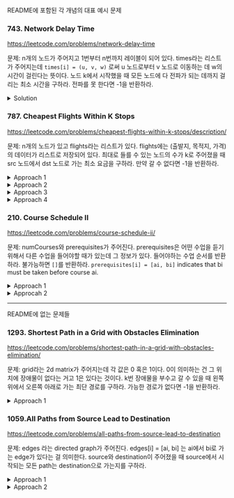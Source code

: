README에 포함된 각 개념의 대표 예시 문제



### 743. Network Delay Time

https://leetcode.com/problems/network-delay-time

문제: n개의 노드가 주어지고 1번부터 n번까지 레이블이 되어 있다. times라는 리스트가 주어지는데 `times[i] = (u, v, w)` 로써 u 노드로부터 v 노드로 이동하는 데 w의 시간이 걸린다는 뜻이다. 노드 k에서 시작했을 때 모든 노드에 다 전파가 되는 데까지 걸리는 최소 시간을 구하라. 전파를 못 한다면 -1을 반환하라.


<details><summary>Solution</summary>

Dijkstra's Algorithm 문제이다. source는 k가 되고 k로부터 각각 노드까지의 최소 거리를 구한 후 그 max를 구하면 된다.

```py
class Solution:
    def networkDelayTime(self, times: List[List[int]], n: int, k: int) -> int:
        # Dijkstra's Algorithm으로 source로부터의 최소 cost를 다 구하고 그것들의 max를 구한다.
        d = {}  # key: destination, value: distance, 만약 path가 필요하다면 (distance, previous) 이렇게 넣으면 된다.
        for i in range(n):
            d[i+1] = math.inf
        d[k] = 0

        adj_list = [[] for _ in range(n+1)]  # (dest, cost)
        for time in times:
            src, dest, cost = time
            adj_list[src].append((dest, cost))

        heap = [(0, k, k)]  # (distance, dest, src)
        
        while True:
            next_cost, next_vertex, prev_vertex = heapq.heappop(heap)
            for dest, cost in adj_list[next_vertex]:
                if d[dest] <= d[next_vertex] + cost:
                    continue
                d[dest] = d[next_vertex] + cost
                heapq.heappush(heap, (cost, dest, next_vertex))
            if len(heap) == 0:
                break

        res = max(map(lambda x: d[x], d))
        return res if res != math.inf else -1
```

</details>




### 787. Cheapest Flights Within K Stops

https://leetcode.com/problems/cheapest-flights-within-k-stops/description/
    
문제: n개의 노드가 있고 flights라는 리스트가 있다. flights에는 (출발지, 목적지, 가격) 의 데이터가 리스트로 저장되어 있다. 최대로 들를 수 있는 노드의 수가 k로 주어졌을 때 src 노드에서 dst 노드로 가는 최소 요금을 구하라. 만약 갈 수 없다면 -1을 반환하라.


<details><summary>Approach 1</summary>

BFS

queue를 사용해서 (node, price, stops)를 저장하면서 찾을 수 있다. stops가 k보다 작으면 k += 1 하면서 iterate한다.     
stops == k 인 경우는 k번을 다 쓴 거니까 그 때 목적지 노드가 dst라면 `res = min(res, price + cost_from_node_to_dst)` 로 업데이트하고 queue에는 데이터를 넣지 않는다.    
TLE 에러 발생.   

근데 optimize해서 O(EK) / O(V^2 + VK) 로 풀 수는 있다. (node, price, stops)를 넣는 게 아니라 k번 iterate하도록 한다.    
그리고 distances 라는 딕셔너리에 (node, stops) 로 stops만큼 갔을 때의 node까지 최소 거리를 저장한다.    
어떤 stop의 iteration에서 한 노드에 여러 edge가 접근할 수 있다. 그때 가장 최솟값을 구하기 위해서 (node, stops+1)에 대해 계속 참조하면서 업데이트해야한다.    


```python
    def findCheapestPrice(self, n: int, flights: List[List[int]], src: int, dst: int, k: int) -> int:
        # todo: adj_matrix 만들기

        queue = deque()
        while queue and stops < k + 1:
            # Iterate on current level
            length = len(bfsQ)
            for _ in range(length):
                node = queue.popleft()
                
                # Loop over neighbors of popped node
                for nei in range(n):
                    if adj_matrix[node][nei] > 0:
                        dU = distances.get((node, stops), float("inf"))  # 이 값은 항상 있다. 이전 iteration에서 만든 값이다.
                        dV = distances.get((nei, stops + 1), float("inf"))  # 아직 unreached 상태라면 inf일테다. 있다면 다른 노드에서 간 결과인데 그거랑 비교하는 것이다.
                        wUV = adj_matrix[node][nei]
                        
                        if dU + wUV < dV:
                            distances[nei, stops + 1] = dU + wUV
                            queue.append(nei)
```


```py
# 내 BFS 솔루션: memory limit exceeded. 
# 노드들이 서로 다 연결되어 있다면 (worst case) 각 iteration마다 V개의 값이 queue에 들어갈 것이다. 이는 exponential하게 증가하므로 k^V의 space를 갖는다.
# visited 라는 set을 만들어서 하나의 path에서 중복된 vertex 방문을 막게 해봤는데 deepcopy를 사용하기 때문에 TLE가 난다.
    def findCheapestPrice(self, n: int, flights: List[List[int]], src: int, dst: int, k: int) -> int:
        adj_list = [[] for _ in range(n)]  # index: src, element: (dst, weight)
        for _src, _dst, _price in flights:
            adj_list[_src].append((_dst, _price))

        queue = deque([(src, 0, -1)])  # (current vertex, price sum, stops to get to this vertex)
        res = math.inf
        
        while queue:
            cur_vertex, price_sum, count = queue.popleft()
            for next_vertex, weight in adj_list[cur_vertex]:
                if next_vertex == dst:
                    res = min(res, price_sum + weight)
                    continue
                if count + 1 >= k:
                    continue
                queue.append((next_vertex, price_sum + weight, count+1))
            
        if res != math.inf:
            return res
        return -1
```

BFS를 할 때 모든 path를 다 탐색할 필요는 없다.    
dist라는 리스트를 만들어서 각 vertex까지 가는 최소의 total cost를 저장한다. 처음에는 inf로 초기화되어 있다.    
BFS가 늘어나면서 stops는 같거나 증가하게 되는데 total cost가 이전보다 늘어난다면 이후 path는 탐색하지 않아도 된다.   
해당 조건을 추가한 BFS로 하면 빠르다. Approach 2에 simple Dijkstra 가 이 방법이다.   
Further traversal을 하지 않아도 될 상황을 최대한 정교하게 생각하자.

</details>

<details><summary>Approach 2</summary>

Dijkstra's algorithm     

이 문제에서 주의해야할 점은 어떤 노드에 방문했을 때 전에 계산된 cost보다 더 높아도 지금의 count가 낮다면 둘 다 정답 후보가 된다는 것이다.    
예를 들어 노드 A에 5번 거쳐서 100의 price가 들었는데 이번 작업에서 2번 거쳐서 150의 price가 들었다고 하더라도 이 (A, 150, 2) 의 값도 유지해야한다.   
(A, 150, 2)가 (A, 100, 5)보다 더 낮은 가격으로 갈 순 없겠지만 최대로 도달할 수 있는 거리에서 차이가 난다.   
k가 5라면 (A, 100, 5)의 경우는 거기서 break를 해버리기 때문에 unreachable로 판단할 수 있다.   

`costs = [math.inf for _ in range(n)]`, `stops = [math.inf for _ in range(n)`으로 초기화시킨다. 각 vertex로 가는 cost/stops의 최솟값인가?    
minheap에 처음에 (cost, stops, node) = (0, 0, src) 를 넣는다.   
heappop을 하고 neighboring edges를 보면서 cost가 기존의 cost보다 작은지 확인한다.    
cost가 더 작다면 costs[node]와 stops[node] 를 업데이트한 후에 heap에 넣는다. cost가 작지 않더라도 stops가 더 작다면 heap에 넣는다.   
즉, cost가 더 작거나 stops가 더 작을 때 heap에 넣어주는 것이다.   

최소 cost가 되거나 최소 stops가 되면 candidate으로 보는 거 같은데, 적당히 작은 cost에 적당히 작은 stop이 candidate가 될 수도 있지 않을까? 정확히 구현은 안 해봐서 모르겠다. 
그렇다고 다 넣어버리면 너무 비효율적일 것 같고.

- Time Complexity: O(V^2logV)
- Space Complexity: O(V^2) adj_matrix



Simple Dijkstra => 이거 그냥 BFS 아냐?

- dist 값을 inf로 초기화하고 dist[src]만 0으로 한다. adj_list도 만들어놓는다.
- queue에 (stops, cur_node, price)를 넣는다. 초기에는 (0, src, 0)이 들어갈 것이다.
- while queue 조건동안 queue를 pop하면서 반복한다. stops가 k+1보다 크면 그 이후에 queue에 들어간 값은 다 k+1보다 크므로 break한다.
- cur_node에서 reachable한 node들의 dist를 확인해서 업데이트할 수 있는지 확인한다. `dist[reachable] > dist[cur_node] + price` 라면 거기로 갈 수 있는 거니까 업데이트하고 queue에 추가한다. (안 가는 거에 대한 건 저장을 안 해도 되나? 굳이 안 줄여도 될 수도 있잖아.)
- break가 되거나 queue가 비어서 loop를 빠져나오면 그 결과를 반환한다.



```python
    def findCheapestPrice(self, n: int, flights: List[List[int]], src: int, dst: int, k: int) -> int:
        adj_list = [[] for _ in range(n)]
        for _from, _to, _price in flights:
            adj_list[_from].append((_to, _price))
        dist = [math.inf] * n
        dist[src] = 0
        queue = deque([(0, src, 0)])  # stops, node, price

        while queue:
            stops, cur, price = queue.popleft()
            if stops > k:
                break
            for _to, _price in adj_list[cur]:
                if dist[_to] <= price + _price:
                    continue
                dist[_to] = price + _price
                queue.append((stops+1, _to, dist[_to]))

        return -1 if dist[dst] == math.inf else dist[dst]
```



</details>


<details><summary>Approach 3</summary>

Bellman Ford's Algorithm  

k번 iterate하면 k 번 hop했을 때의 결과를 알 수 있다.   
- dist list를 만들어서 source 빼고 inf로 초기화한다.   
- 전체 edge를 k+1번 iterate하면서 dist를 업데이트한다. 
- edge에서 from vertex의 distance가 inf라면 아직 시작을 못 하는 상태니까 넘어간다. from vertex가 inf가 아니면 여기에 k+1 이내로 도달할 수 있다는 것이므로 그 상태에서 to_index의 distance 값을 체크한다. 더 줄일 수 있으면 줄이고 없으면 무시한다.
- k+1번 iterate한 뒤에 dist[target] 값을 반환한다.

Bellman Ford 알고리즘은 기본적으로 dp이다. dp(k)를 구하기 위한 bottom up 방식이라고 생각하면 되겠다.    

```
dp(i): i번 iterate가 가능할 때 src에서 dst까지 가는 데 필요한 최소 비용
dp(i) = dp(i-1)의 상황에서 각 노드에서 한 번씩 주변을 업데이트 했을 때의 비용. 기준 노드에서 모든 edge를 탐색해서 기준노드의 cost + edge cost 값이 도착지의 cost보다 작다면 도착지의 cost를 업데이트한다.
```



```python
dist = [math.inf] * n
dist[src] = 0
for _ in range(k+1):
    next_dist = copy.deepcopy(dist)  # deepcopy를 해야한다. 안 그러면 edge iterate하면서 dist[_from] 값이 바뀔 수 있다.
    for _from, _to, _price in flights:
        if dist[_from] == math.inf:
            continue
        next_dist[_to] = min(next_dist[_to], dist[_from] + _price)  # 여기서 min의 first parameter는 dist가 아니라 next_dist가 되어야한다.
    dist = next_dist
if dist[dst] == math.inf:
    return -1
return dist[dst]
```
    

    
Time Complexity: O((V+E)*K), Space Complexity: O(V)

Bellman Ford는 각 iteration마다 한 번의 전체 이동을 하면서 dist를 업데이트하는 것이다. 그래서 iteration이 k+1번 일어난다.   
Dijkstra는 queue를 이용해서 stop이 점차 늘어난다.
    


</details>


<details><summary>Approach 4</summary>

SPFA 알고리즘    

Bellman Ford를 최적화시킨 알고리즘 => iteration마다 모든 edge를 탐색하는 게 아니라 영향을 줄 수 있는 edge만 저장해서 탐색한다.



```py
    def findCheapestPrice(self, n: int, flights: List[List[int]], src: int, dst: int, k: int) -> int:
        adj_list = [[] for _ in range(n)]  # index: from vertex, element: (to vertex, price)
        for _src, _dst, _price in flights:
            adj_list[_src].append((_dst, _price))

        distances = [math.inf for _ in range(n)]
        distances[src] = 0

        cur_list = [src]

        for _ in range(k+1):
            new_distances = copy.deepcopy(distances)
            next_list = []
            for cur in cur_list:
                for _dst, _price in adj_list[cur]:
                    if new_distances[_dst] <= distances[cur] + _price:
                        continue
                    new_distances[_dst] = distances[cur] + _price
                    next_list.append(_dst)
            distances = new_distances  # 여기 loop depth를 실수하지 말자.
            cur_list = next_list
        
        if distances[dst] == math.inf:
            return -1
        return distances[dst]
```

</details>









### 210. Course Schedule II

https://leetcode.com/problems/course-schedule-ii/

문제: numCourses와 prerequisites가 주어진다. prerequisites은 어떤 수업을 듣기 위해서 다른 수업을 들어야할 때가 있는데 그 정보가 있다. 들어야하는 수업 순서를 반환하라. 불가능하면 `[]`를 반환하라. `prerequisites[i] = [ai, bi]` indicates that bi must be taken before course ai.




<details><summary>Approach 1</summary>

Kahn's Algorithm

```py
    def findOrder(self, n: int, courses: List[List[int]]) -> List[int]:
        ordered_courses = []
        
        in_degrees = [0] * n  # in_degree[i] indicates the number of required courses to take course i
        adj_list = defaultdict(list)
        for next_course, required_course in courses:
            adj_list[required_course].append(next_course)
            in_degrees[next_course] += 1
        
        queue = deque()
        for i in range(n):
            if in_degrees[i] == 0:
                queue.append(i)
        
        while queue:
            cur = queue.popleft()
            ordered_courses.append(cur)

            for next_course in adj_list[cur]:
                in_degrees[next_course] -= 1
                if in_degrees[next_course] == 0:
                    queue.append(next_course)
        
        if len(ordered_courses) == n:
            return ordered_courses
        return []
```

Time: O(V+E), Space: O(V+E)이다.

</details>


<details><summary>Approcah 2</summary>

white, gray, black coloring을 이용한 DFS로도 풀 수 있다.

- adjacency list를 만들고 모든 vertex를 white 상태로 저장하고 시작한다.   
- 어떤 하나의 vertex부터 DFS를 한다.   
- DFS를 진행하면서 방문하는 vertex는 gray 상태로 바꾸면서 진행한다.   
- 어떤 gray vertex에서 더 이상 outbound가 없다면 그 course에 dependent한 게 없기 때문에 가장 나중에 들어야하는 course일 것이다. 그럼 그 vertex는 black으로 바꾸고 결과 stack에 추가한다.   
- 이후에 black vertex는 이미 처리가 됐으므로 없는 vertex라고 생각하면 된다. 즉, 어떤 gray vertex의 outbound가 black만 있다면 outbound가 없다고 생각하면 되므로 stack에 추가한다.   
- gray vertex의 outbound에 gray vertex가 있다면 cycle이 있는 것이기 때문에 순서를 정할 수가 없는 graph이다.   

Time: O(V+E), Space: O(V+E)이다.


</details>






---






README에 없는 문제들




### 1293. Shortest Path in a Grid with Obstacles Elimination

https://leetcode.com/problems/shortest-path-in-a-grid-with-obstacles-elimination/

문제: grid라는 2d matrix가 주어지는데 각 값은 0 혹은 1이다. 0이 의미하는 건 그 위치에 장애물이 없다는 거고 1은 있다는 것이다. k번 장애물을 부수고 갈 수 있을 때 왼쪽 위에서 오른쪽 아래로 가는 최단 경로를 구하라. 가능한 경로가 없다면 -1을 반환하라.

<details><summary>Approach 1</summary>

BFS

최적화된 BFS가 필요하다. BFS에서 상태를 deepcopy 해서 넘기는 건 웬만하면 틀렸다고 생각하자.    

처음에는 queue를 두고 각 element는 (row, col, remained, visited) 을 넣었다.    
그러고는 매 iteration마다 모든 방향을 탐색한 뒤에 이동 가능하면 visited을 deepcopy하고 큐에 추가했다.    
(next_row, next_col) 이 목적지라면 len(visited)-1 만큼 이동한 것이다.    
그런데 이렇게 하면 동작은 하는데 TLE 제한에 걸린다.      

보완된 BFS     
loc_to_remained_and_steps 라는 dict를 정의해서 key는 (row, col), value는 (remained, steps)로 둔다.    
next location을 탐색할 때 `if (next_remained <= _remained and next_steps >= _steps) for any _remained, _steps in loc_to_remained_and_steps[(next_row, next_col)]` 이라면 이미 방문한 방법보다 무조건 비효율적일 수 밖에 없으므로 더 탐색을 하지 않아도 된다.    
즉, visited라는 상태를 복사해가는 대신 모든 case를 안고 가는데, 비효율적일 case는 버리고 가는 방식이다. 

그리고 k 값이 Manhattan distance보다 크다면 최단 거리로 갈 수 있으므로 그런 case를 처음에 처리하는 것도 도움이 된다. => 시간 확 줄었다.  

k 개의 다른 state를 가질 수 있기 때문에 각 노드마다 at most k번 방문한다. 
- Time Complexity: O(NK)
- Space Complexity: O(NK) 


약간 787. Cheapest Flights Within K Stops 의 simple Dijkstra 방식과 비슷해보인다? 상태를 deepcopy해가는 BFS가 실패한 것도 동일하고.   
787하고 다른 점은, 787의 경우는 stops 수만 고려하면 되어서 stops 수를 1부터 시작하여 bottom up을 할 수 있었다. 그래서 dp의 memo롤 1d로 만들 수 있었다.   
지금의 경우는 stops 수에 더해서 부술 수 있는 수까지 고려해야한다. 그러면 stops & remained 2d를 만들어야하는데 지금 위 solution이 이 방식인 것이었다.


```py
    def shortestPath(self, grid: List[List[int]], k: int) -> int:
        m, n = len(grid), len(grid[0])
        directions = [(1, 0), (0, 1), (-1, 0), (0, -1)]
        queue = deque([(0, 0, 0, k)])  # row, col, steps, remained
        
        if m == 1 and n == 1:
            return 0
        
        if k >= (m + n - 2):
            # if k is greater than or equal to Manhattan distance, return the minimum
            return m + n - 2

        """
        loc_to_remained_and_steps 변수
        key: (row, col), value: (remained, steps)
        탐색하다가 (next_row, next_col)이 loc_to_remained_and_steps 안에
          - 없으면 새로 넣는다.
          - 있고 지금 계산하는 상태가 갖고 있는 remained, steps가 loc_to_remained에 있는 어떤 데이터의 remained 보다 작고 steps도 많다면 더 비효율적으로 접근하는 것이기 때문에 멈춘다.
          - 아니라면 큐에 넣고 이후 작업을 계속 진행한다.
        """
        loc_to_remained_and_steps = defaultdict(list)
        loc_to_remained_and_steps[(0, 0)].append((k, 0))

        res = math.inf

        while queue:
            cur_row, cur_col, cur_steps, cur_remained = queue.popleft()

            for d_row, d_col in directions:
                next_row, next_col, next_remained = cur_row + d_row, cur_col + d_col, cur_remained

                if not (0 <= next_row < m and 0<= next_col < n):
                    # out of index
                    continue
                
                if grid[next_row][next_col] == 1:
                    # if encountered a block, reduce next_remained variable
                    next_remained = cur_remained - 1
                
                if next_remained < 0:
                    # cannot break block
                    continue
                
                if next_row == m-1 and next_col == n-1:
                    # arrived the target
                    res = min(res, cur_steps + 1)
                    continue
                
                is_visited = False
                for _remained, _steps in loc_to_remained_and_steps[(next_row, next_col)]:
                    if next_remained <= _remained and cur_steps+1 >= _steps:
                        # previously visited in a more effective way => do not have to do further operations
                        is_visited = True
                        break
                if is_visited:
                    continue
                    
                queue.append((next_row, next_col, cur_steps + 1, next_remained))
                loc_to_remained_and_steps[(next_row, next_col)].append((next_remained, cur_steps+1))

        if res == math.inf:
            return -1
        return res
```

A* algorithm도 있다는데 이건 우선 skip

</details>










### 1059.All Paths from Source Lead to Destination

https://leetcode.com/problems/all-paths-from-source-lead-to-destination

문제: edges 라는 directed graph가 주어진다. edges[i] = [ai, bi] 는 ai에서 bi로 가는 edge가 있다는 걸 의미한다. source와 destination이 주어졌을 때 source에서 시작되는 모든 path는 destination으로 가는지를 구하라.


<details><summary>Approach 1</summary>

내 처음 solution => TLE    
DFS를 사용하면 모든 path를 탐색할 수 있다. 하나의 일련의 recursion은 path를 만들게 된다.   
recursion을 하면서 visited 변수를 사용해서 다음 노드가 visited 안에 있다면 이건 destination으로 못 가고 cycle이 생긴다는 뜻이므로 return false 한다.   
recursion을 하면서 현재의 노드에서 더 이상 갈 곳이 없다면 현재 노드가 destination인지 확인하고 return true/false 한다.   



dfs를 사용했다.

```py
    def leadsToDestination(self, n: int, edges: List[List[int]], source: int, destination: int) -> bool:
        adj_list = defaultdict(list)
        for _s, _d in edges:
            adj_list[_s].append(_d)
        
        if len(adj_list[source]) == 0:
            return source == destination
        
        def helper(cur, visited):
            if len(adj_list[cur]) == 0:
                return cur == destination

            visited.add(cur)
            for next_node in adj_list[cur]:
                if next_node in visited:
                    return False
                if not helper(next_node, visited):
                    return False  # 여기서 early return을 안 하고 all(helper_results) 로 하면 속도가 느려진다.
            visited.remove(cur)
            return True

        return helper(source, set())  # 또 set 하는 것 보다는 is_visited dict를 만들어서 각 vertex마다 true/false를 갖게 하는 게 낫겠다.
```

TLE 실패

</details>


<details><summary>Approach 2</summary>

동일한 컨셉인데 visited set의 add/remove 대신 coloring을 사용했다.   
DFS를 하면서 white, gray, black 세 가지의 색으로 상태를 칠한다.    

- 처음에 모든 노드는 white 상태이다.
- DFS를 하면서 지금 지나는 노드는 gray로 칠한다.
- 어떤 노드에서 edge가 없다면 destination인지 아닌지 체크를 한다. destination이라면 true, 아니면 false를 반환한다.
- 어떤 노드에서 자기의 edge들에 대해 탐색이 모두 true로 끝나면 자기 노드를 black으로 칠하고 return true한다. 아래 recursion에서도 black으로 칠하고 올라왔을 것이다.
- 탐색을 하다가 black을 만나면 true를 반환한다. 그 노드에서는 이미 모두 destination으로 갔다는 걸 알기 때문이다. => 일종의 subproblem 느낌도 있네.
- 탐색을 하다가 gray를 만나면 false를 반환한다. cycle이 생겼다는 뜻이기 때문이다.



```py

class Solution:
    GRAY = 1
    BLACK = 2

    def leadsToDestination(self, n: int, edges: List[List[int]], source: int, destination: int) -> bool:
        graph = self.buildDigraph(n, edges)
        return self.leadsToDest(graph, source, destination, [None] * n)
        
    def leadsToDest(self, graph, node, dest, states):
        
        # If the state is GRAY, this is a backward edge and hence, it creates a Loop.
        if states[node] != None:
            return states[node] == Solution.BLACK
        
        # If this is a leaf node, it should be equal to the destination.
        if len(graph[node]) == 0:
            return node == dest
        
        # Now, we are processing this node. So we mark it as GRAY.
        states[node] = Solution.GRAY
        
        for next_node in graph[node]:
            
            # If we get a `false` from any recursive call on the neighbors, we short circuit and return from there.
            if not self.leadsToDest(graph, next_node, dest, states):
                return False
        
        # Recursive processing done for the node. We mark it BLACK.
        states[node] = Solution.BLACK
        return True
        
    def buildDigraph(self, n, edges):
        graph = [[] for _ in range(n)]
        
        for edge in edges:
            graph[edge[0]].append(edge[1])
            
        return graph   
```

time: O(V), space: O(V+E)

일반적인 DFS는 O(V+E)의 시간 복잡도를 갖는다. 모든 vertex끼리 연결되어 있는 경우 E는 (V^2)이다.    
하지만 이 solution에서는 cycle detection을 pruning and backtracking 로 하기 때문에 O(V)에 할 수 있다.

</details>


